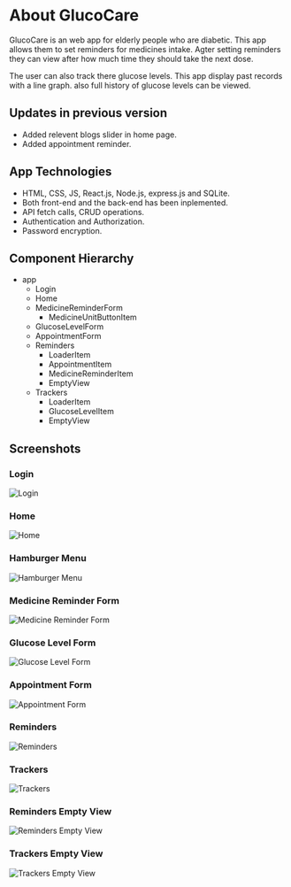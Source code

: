 # About GlucoCare

GlucoCare is an web app for elderly people who are diabetic.
This app allows them to set reminders for medicines intake.
Agter setting reminders they can view after how much time they should take the next dose.

The user can also track there glucose levels. This app display past records with a line graph. also full history of glucose levels can be viewed.

## Updates in previous version

- Added relevent blogs slider in home page.
- Added appointment reminder.

## App Technologies

- HTML, CSS, JS, React.js, Node.js, express.js and SQLite.
- Both front-end and the back-end has been inplemented.
- API fetch calls, CRUD operations.
- Authentication and Authorization.
- Password encryption.

## Component Hierarchy

- app
  - Login
  - Home
  - MedicineReminderForm
    - MedicineUnitButtonItem
  - GlucoseLevelForm
  - AppointmentForm
  - Reminders
    - LoaderItem
    - AppointmentItem
    - MedicineReminderItem
    - EmptyView
  - Trackers
    - LoaderItem
    - GlucoseLevelItem
    - EmptyView

## Screenshots

### Login

![Login](<https://github.com/sanket-bhiwapurkar/react-glucocare/blob/main/client/screenshot/localhost_3000_login(iPhone%20SE)%20(0).png>)

### Home

![Home](<https://github.com/sanket-bhiwapurkar/react-glucocare/blob/main/client/screenshot/localhost_3000_(iPhone%20SE)%20(1).png>)

### Hamburger Menu

![Hamburger Menu](<https://github.com/sanket-bhiwapurkar/react-glucocare/blob/main/client/screenshot/localhost_3000_(iPhone%20SE)%20(2).png>)

### Medicine Reminder Form

![Medicine Reminder Form](<https://github.com/sanket-bhiwapurkar/react-glucocare/blob/main/client/screenshot/localhost_3000_login(iPhone%20SE)%20(3).png>)

### Glucose Level Form

![Glucose Level Form](<https://github.com/sanket-bhiwapurkar/react-glucocare/blob/main/client/screenshot/localhost_3000_login(iPhone%20SE)%20(4).png>)

### Appointment Form

![Appointment Form](<https://github.com/sanket-bhiwapurkar/react-glucocare/blob/main/client/screenshot/localhost_3000_(iPhone%20SE)%20(9).png>)

### Reminders

![Reminders](<https://github.com/sanket-bhiwapurkar/react-glucocare/blob/main/client/screenshot/localhost_3000_(iPhone%20SE)%20(5).png>)

### Trackers

![Trackers](<https://github.com/sanket-bhiwapurkar/react-glucocare/blob/main/client/screenshot/localhost_3000_login(iPhone%20SE)%20(6).png>)

### Reminders Empty View

![Reminders Empty View](<https://github.com/sanket-bhiwapurkar/react-glucocare/blob/main/client/screenshot/localhost_3000_login(iPhone%20SE)%20(8).png>)

### Trackers Empty View

![Trackers Empty View](<https://github.com/sanket-bhiwapurkar/react-glucocare/blob/main/client/screenshot/localhost_3000_login(iPhone%20SE)%20(7).png>)
